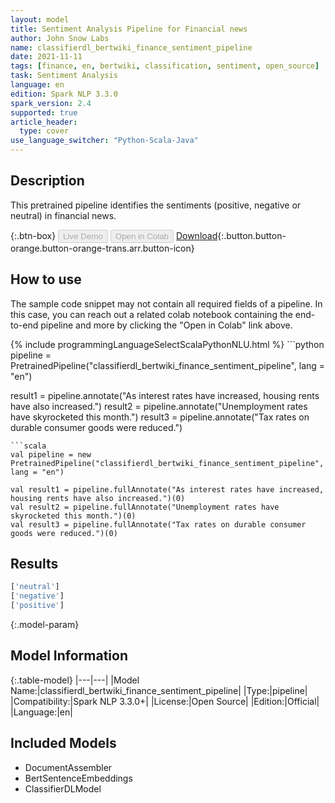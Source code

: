 ```yaml
---
layout: model
title: Sentiment Analysis Pipeline for Financial news
author: John Snow Labs
name: classifierdl_bertwiki_finance_sentiment_pipeline
date: 2021-11-11
tags: [finance, en, bertwiki, classification, sentiment, open_source]
task: Sentiment Analysis
language: en
edition: Spark NLP 3.3.0
spark_version: 2.4
supported: true
article_header:
  type: cover
use_language_switcher: "Python-Scala-Java"
---
```


## Description

This pretrained pipeline identifies the sentiments (positive, negative or neutral) in financial news.

{:.btn-box}
<button class="button button-orange" disabled>Live Demo</button>
<button class="button button-orange" disabled>Open in Colab</button>
[Download](https://s3.amazonaws.com/auxdata.johnsnowlabs.com/public/models/classifierdl_bertwiki_finance_sentiment_pipeline_en_3.3.0_2.4_1636617651675.zip){:.button.button-orange.button-orange-trans.arr.button-icon}

## How to use

The sample code snippet may not contain all required fields of a pipeline. In this case, you can reach out a related colab notebook containing the end-to-end pipeline and more by clicking the "Open in Colab" link above.




<div class="tabs-box" markdown="1">
{% include programmingLanguageSelectScalaPythonNLU.html %}
```python
pipeline = PretrainedPipeline("classifierdl_bertwiki_finance_sentiment_pipeline", lang = "en")

result1 = pipeline.annotate("As interest rates have increased, housing rents have also increased.")
result2 = pipeline.annotate("Unemployment rates have skyrocketed this month.")
result3 = pipeline.annotate("Tax rates on durable consumer goods were reduced.")
```
```scala
val pipeline = new PretrainedPipeline("classifierdl_bertwiki_finance_sentiment_pipeline", lang = "en")

val result1 = pipeline.fullAnnotate("As interest rates have increased, housing rents have also increased.")(0)
val result2 = pipeline.fullAnnotate("Unemployment rates have skyrocketed this month.")(0)
val result3 = pipeline.fullAnnotate("Tax rates on durable consumer goods were reduced.")(0)
```
</div>

## Results

```bash
['neutral']
['negative']
['positive']
```

{:.model-param}
## Model Information

{:.table-model}
|---|---|
|Model Name:|classifierdl_bertwiki_finance_sentiment_pipeline|
|Type:|pipeline|
|Compatibility:|Spark NLP 3.3.0+|
|License:|Open Source|
|Edition:|Official|
|Language:|en|

## Included Models

- DocumentAssembler
- BertSentenceEmbeddings
- ClassifierDLModel